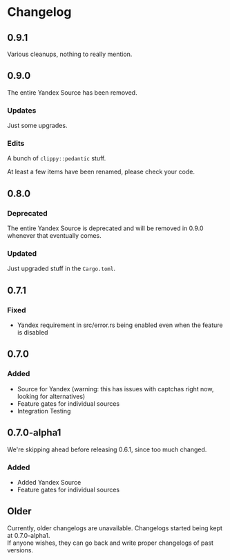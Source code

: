 # Changelog

## 0.9.1

Various cleanups, nothing to really mention.

## 0.9.0

The entire Yandex Source has been removed.

### Updates

Just some upgrades.

### Edits

A bunch of `clippy::pedantic` stuff.

At least a few items have been renamed, please check your code.

## 0.8.0

### Deprecated

The entire Yandex Source is deprecated and will be removed in 0.9.0 whenever that eventually comes.

### Updated

Just upgraded stuff in the `Cargo.toml`.

## 0.7.1

### Fixed

- Yandex requirement in src/error.rs being enabled even when the feature is disabled

## 0.7.0

### Added

- Source for Yandex (warning: this has issues with captchas right now, looking for alternatives)
- Feature gates for individual sources
- Integration Testing

## 0.7.0-alpha1

We're skipping ahead before releasing 0.6.1, since too much changed.

### Added

- Added Yandex Source
- Feature gates for individual sources

## Older

Currently, older changelogs are unavailable. Changelogs started being kept at 0.7.0-alpha1.  
If anyone wishes, they can go back and write proper changelogs of past versions.
